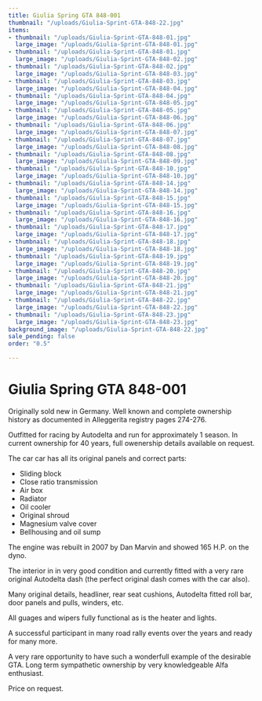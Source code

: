 ```yaml
---
title: Giulia Spring GTA 848-001
thumbnail: "/uploads/Giulia-Sprint-GTA-848-22.jpg"
items:
- thumbnail: "/uploads/Giulia-Sprint-GTA-848-01.jpg"
  large_image: "/uploads/Giulia-Sprint-GTA-848-01.jpg"
- thumbnail: "/uploads/Giulia-Sprint-GTA-848-01.jpg"
  large_image: "/uploads/Giulia-Sprint-GTA-848-02.jpg"
- thumbnail: "/uploads/Giulia-Sprint-GTA-848-02.jpg"
  large_image: "/uploads/Giulia-Sprint-GTA-848-03.jpg"
- thumbnail: "/uploads/Giulia-Sprint-GTA-848-03.jpg"
  large_image: "/uploads/Giulia-Sprint-GTA-848-04.jpg"
- thumbnail: "/uploads/Giulia-Sprint-GTA-848-04.jpg"
  large_image: "/uploads/Giulia-Sprint-GTA-848-05.jpg"
- thumbnail: "/uploads/Giulia-Sprint-GTA-848-05.jpg"
  large_image: "/uploads/Giulia-Sprint-GTA-848-06.jpg"
- thumbnail: "/uploads/Giulia-Sprint-GTA-848-06.jpg"
  large_image: "/uploads/Giulia-Sprint-GTA-848-07.jpg"
- thumbnail: "/uploads/Giulia-Sprint-GTA-848-07.jpg"
  large_image: "/uploads/Giulia-Sprint-GTA-848-08.jpg"
- thumbnail: "/uploads/Giulia-Sprint-GTA-848-08.jpg"
  large_image: "/uploads/Giulia-Sprint-GTA-848-09.jpg"
- thumbnail: "/uploads/Giulia-Sprint-GTA-848-10.jpg"
  large_image: "/uploads/Giulia-Sprint-GTA-848-10.jpg"
- thumbnail: "/uploads/Giulia-Sprint-GTA-848-14.jpg"
  large_image: "/uploads/Giulia-Sprint-GTA-848-14.jpg"
- thumbnail: "/uploads/Giulia-Sprint-GTA-848-15.jpg"
  large_image: "/uploads/Giulia-Sprint-GTA-848-15.jpg"
- thumbnail: "/uploads/Giulia-Sprint-GTA-848-16.jpg"
  large_image: "/uploads/Giulia-Sprint-GTA-848-16.jpg"
- thumbnail: "/uploads/Giulia-Sprint-GTA-848-17.jpg"
  large_image: "/uploads/Giulia-Sprint-GTA-848-17.jpg"
- thumbnail: "/uploads/Giulia-Sprint-GTA-848-18.jpg"
  large_image: "/uploads/Giulia-Sprint-GTA-848-18.jpg"
- thumbnail: "/uploads/Giulia-Sprint-GTA-848-19.jpg"
  large_image: "/uploads/Giulia-Sprint-GTA-848-19.jpg"
- thumbnail: "/uploads/Giulia-Sprint-GTA-848-20.jpg"
  large_image: "/uploads/Giulia-Sprint-GTA-848-20.jpg"
- thumbnail: "/uploads/Giulia-Sprint-GTA-848-21.jpg"
  large_image: "/uploads/Giulia-Sprint-GTA-848-21.jpg"
- thumbnail: "/uploads/Giulia-Sprint-GTA-848-22.jpg"
  large_image: "/uploads/Giulia-Sprint-GTA-848-22.jpg"
- thumbnail: "/uploads/Giulia-Sprint-GTA-848-23.jpg"
  large_image: "/uploads/Giulia-Sprint-GTA-848-23.jpg"
background_image: "/uploads/Giulia-Sprint-GTA-848-22.jpg"
sale_pending: false
order: "0.5"

---
```

# Giulia Spring GTA 848-001

Originally sold new in Germany. Well known and complete ownership history as documented in Alleggerita registry pages 274-276.

Outfitted for racing by Autodelta and run for approximately 1 season. In current ownership for 40 years, full owenership details available on request.

The car car has all its original panels and correct parts:

- Sliding block
- Close ratio transmission
- Air box
- Radiator
- Oil cooler
- Original shroud
- Magnesium valve cover
- Bellhousing and oil sump

The engine was rebuilt in 2007 by Dan Marvin and showed 165 H.P. on the dyno.

The interior in in very good condition and currently fitted with a very rare original Autodelta dash (the perfect original dash comes with the car also).

Many original details, headliner, rear seat cushions, Autodelta fitted roll bar, door panels and pulls, winders, etc.

All guages and wipers fully functional as is the heater and lights.

A successful participant in many road rally events over the years and ready for many more.

A very rare opportunity to have such a wonderfull example of the desirable GTA. Long term sympathetic ownership by very knowledgeable Alfa enthusiast.

Price on request.